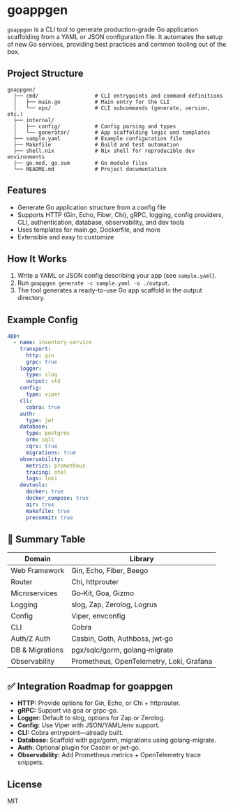 # goappgen

`goappgen` is a CLI tool to generate production-grade Go application scaffolding from a YAML or JSON configuration file. It automates the setup of new Go services, providing best practices and common tooling out of the box.

## Project Structure
```
goappgen/
  ├── cmd/                  # CLI entrypoints and command definitions
  │   ├── main.go           # Main entry for the CLI
  │   └── ops/              # CLI subcommands (generate, version, etc.)
  ├── internal/
  │   ├── config/           # Config parsing and types
  │   └── generator/        # App scaffolding logic and templates
  ├── sample.yaml           # Example configuration file
  ├── Makefile              # Build and test automation
  ├── shell.nix             # Nix shell for reproducible dev environments
  ├── go.mod, go.sum        # Go module files
  └── README.md             # Project documentation
```

## Features
- Generate Go application structure from a config file
- Supports HTTP (Gin, Echo, Fiber, Chi), gRPC, logging, config providers, CLI, authentication, database, observability, and dev tools
- Uses templates for main.go, Dockerfile, and more
- Extensible and easy to customize

## How It Works
1. Write a YAML or JSON config describing your app (see `sample.yaml`).
2. Run `goappgen generate -c sample.yaml -o ./output`.
3. The tool generates a ready-to-use Go app scaffold in the output directory.

## Example Config
```yaml
app:
  - name: inventory-service
    transport:
      http: gin
      grpc: true
    logger:
      type: slog
      output: std
    config:
      type: viper
    cli:
      cobra: true
    auth:
      type: jwt
    database:
      type: postgres
      orm: sqlc
      cqrs: true
      migrations: true
    observability:
      metrics: prometheus
      tracing: otel
      logs: loki
    devtools:
      docker: true
      docker_compose: true
      air: true
      makefile: true
      precommit: true
```

## 🧠 Summary Table
| Domain           | Library                                 |
|------------------|-----------------------------------------|
| Web Framework    | Gin, Echo, Fiber, Beego                 |
| Router           | Chi, httprouter                         |
| Microservices    | Go‑Kit, Goa, Gizmo                      |
| Logging          | slog, Zap, Zerolog, Logrus              |
| Config           | Viper, envconfig                        |
| CLI              | Cobra                                   |
| Auth/Z Auth      | Casbin, Goth, Authboss, jwt‑go          |
| DB & Migrations  | pgx/sqlc/gorm, golang‑migrate           |
| Observability    | Prometheus, OpenTelemetry, Loki, Grafana|

## ✅ Integration Roadmap for goappgen
- **HTTP:** Provide options for Gin, Echo, or Chi + httprouter.
- **gRPC:** Support via goa or grpc-go.
- **Logger:** Default to slog, options for Zap or Zerolog.
- **Config:** Use Viper with JSON/YAML/env support.
- **CLI:** Cobra entrypoint—already built.
- **Database:** Scaffold with pgx/gorm, migrations using golang-migrate.
- **Auth:** Optional plugin for Casbin or jwt-go.
- **Observability:** Add Prometheus metrics + OpenTelemetry trace snippets.

## License
MIT 